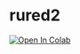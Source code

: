 # rured2

[![Open In Colab](https://colab.research.google.com/assets/colab-badge.svg)](https://colab.research.google.com/drive/1h6fHEJZNJsn7WZaxgHJHn972hDi8JTqX?usp=sharing)
